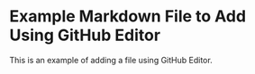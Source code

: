 # Example Markdown File to Add Using GitHub Editor

This is an example of adding a file using GitHub Editor.
